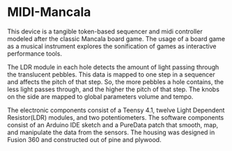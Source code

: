 # MIDI-Mancala
This device is a tangible token-based sequencer and midi controller modeled after the classic Mancala board game. The usage of a board game as a musical instrument explores the sonification of games as interactive performance tools.

The LDR module in each hole detects the amount of light passing through the translucent pebbles. This data is mapped to one step in a sequencer and affects the pitch of that step. So, the more pebbles a hole contains, the less light passes through, and the higher the pitch of that step. The knobs on the side are mapped to global parameters volume and tempo.

The electronic components consist of a Teensy 4.1, twelve Light Dependent Resistor(LDR) modules, and two potentiometers. The software components consist of an Arduino IDE sketch and a PureData patch that smooth, map, and manipulate the data from the sensors. The housing was designed in Fusion 360 and constructed out of pine and plywood. 
